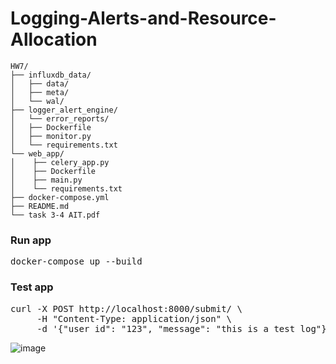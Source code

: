 # Logging-Alerts-and-Resource-Allocation
```
HW7/
├── influxdb_data/
│   ├── data/
│   ├── meta/
│   └── wal/
├── logger_alert_engine/
│   └── error_reports/
│   ├── Dockerfile
│   ├── monitor.py
│   └── requirements.txt
└── web_app/
│    ├── celery_app.py
│    ├── Dockerfile
│    ├── main.py
│    └── requirements.txt
├── docker-compose.yml
├── README.md
└── task 3-4 AIT.pdf
```


### Run app

<pre lang="markdown">docker-compose up --build</pre>

### Test app

<pre lang="markdown">curl -X POST http://localhost:8000/submit/ \
     -H "Content-Type: application/json" \
     -d '{"user_id": "123", "message": "this is a test log"}'</pre>


![image](https://github.com/user-attachments/assets/e40c4528-e463-47be-a345-c57d93a24c40)

